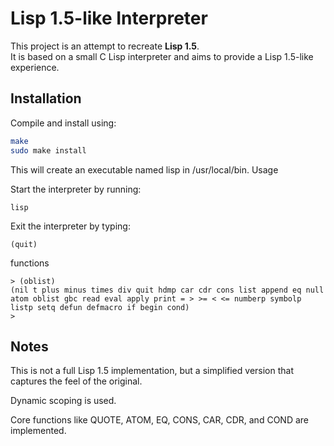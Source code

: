 # Lisp 1.5-like Interpreter

This project is an attempt to recreate **Lisp 1.5**.  
It is based on a small C Lisp interpreter and aims to provide a Lisp 1.5-like experience.

## Installation

Compile and install using:

```bash
make
sudo make install
```

This will create an executable named lisp in /usr/local/bin.
Usage

Start the interpreter by running:
```
lisp
```
Exit the interpreter by typing:
```
(quit)
```

functions

```
> (oblist)
(nil t plus minus times div quit hdmp car cdr cons list append eq null atom oblist gbc read eval apply print = > >= < <= numberp symbolp listp setq defun defmacro if begin cond)
> 

```

## Notes

This is not a full Lisp 1.5 implementation, but a simplified version that captures the feel of the original.

Dynamic scoping is used.

Core functions like QUOTE, ATOM, EQ, CONS, CAR, CDR, and COND are implemented.